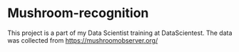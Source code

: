 # Mushroom-recognition
This project is a part of my Data Scientist training at DataScientest.
The data was collected from https://mushroomobserver.org/
